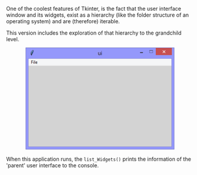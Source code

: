 One of the coolest features of Tkinter, is the fact that the user interface
window and its widgets, exist as a hierarchy (like the folder structure
of an operating system) and are (therefore) iterable.

This version includes the exploration of that hierarchy to the grandchild
level.

<p align="center">
  <img width="400" alt="ui_v1.32_nametowidget_grandchild_menubar.py" src="illustrations/ui_v1.32_nametowidget_grandchild_menubar.png" />
</p>

When this application runs, the `list_Widgets()` prints the information
of the 'parent' user interface to the console.

```Console

```

```Python

```
